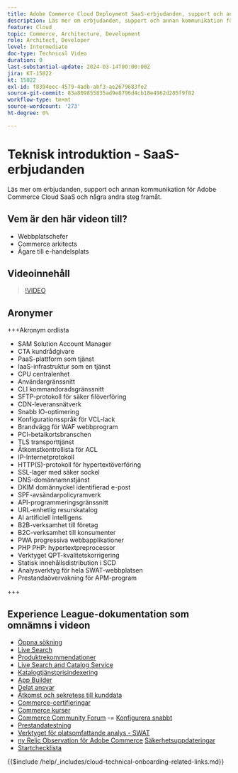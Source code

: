 ```yaml
---
title: Adobe Commerce Cloud Deployment SaaS-erbjudanden, support och annan kommunikation samt några kommande steg
description: Läs mer om erbjudanden, support och annan kommunikation för Adobe Commerce Cloud SaaS och några andra steg framåt.
feature: Cloud
topic: Commerce, Architecture, Development
role: Architect, Developer
level: Intermediate
doc-type: Technical Video
duration: 0
last-substantial-update: 2024-03-14T00:00:00Z
jira: KT-15022
kt: 15022
exl-id: f8394eec-4579-4adb-abf3-ae2679683fe2
source-git-commit: 83a809855835ad9e8796d4cb18e4962d205f9f82
workflow-type: tm+mt
source-wordcount: '273'
ht-degree: 0%

---
```


# Teknisk introduktion - SaaS-erbjudanden

Läs mer om erbjudanden, support och annan kommunikation för Adobe Commerce Cloud SaaS och några andra steg framåt.

## Vem är den här videon till?

- Webbplatschefer
- Commerce arkitects
- Ägare till e-handelsplats

## Videoinnehåll

>[!VIDEO](https://video.tv.adobe.com/v/3432835?learn=on&enablevpops&captions=swe)

## Aronymer

+++Akronym ordlista

- SAM Solution Account Manager
- CTA kundrådgivare
- PaaS-plattform som tjänst
- IaaS-infrastruktur som en tjänst
- CPU centralenhet
- Användargränssnitt
- CLI kommandoradsgränssnitt
- SFTP-protokoll för säker filöverföring
- CDN-leveransnätverk
- Snabb IO-optimering
- Konfigurationsspråk för VCL-lack
- Brandvägg för WAF webbprogram
- PCI-betalkortsbranschen
- TLS transporttjänst
- Åtkomstkontrollista för ACL
- IP-Internetprotokoll
- HTTP(S)-protokoll för hypertextöverföring
- SSL-lager med säker sockel
- DNS-domännamnstjänst
- DKIM domännyckel identifierad e-post
- SPF-avsändarpolicyramverk
- API-programmeringsgränssnitt
- URL-enhetlig resurskatalog
- AI artificiell intelligens
- B2B-verksamhet till företag
- B2C-verksamhet till konsumenter
- PWA progressiva webbapplikationer
- PHP PHP: hypertextpreprocessor
- Verktyget QPT-kvalitetskorrigering
- Statisk innehållsdistribution i SCD
- Analysverktyg för hela SWAT-webbplatsen
- Prestandaövervakning för APM-program

+++

## Experience League-dokumentation som omnämns i videon

- [Öppna sökning](https://experienceleague.adobe.com/docs/commerce-cloud-service/user-guide/configure/service/opensearch.html?lang=sv-SE)
- [Live Search](https://experienceleague.adobe.com/docs/commerce-merchant-services/live-search/overview.html?lang=sv-SE)
- [Produktrekommendationer](https://experienceleague.adobe.com/docs/commerce-merchant-services/product-recommendations/overview.html?lang=sv-SE)
- [Live Search and Catalog Service](https://experienceleague.adobe.com/docs/events/adobe-developers-live-recordings/2023/nov2023/nov-commerce/commerce-search-and-catalog-service.html?lang=sv-SE)
- [Katalogtjänstprisindexering](https://experienceleague.adobe.com/docs/commerce-merchant-services/price-indexer/price-indexing.html?lang=sv-SE)
- [App Builder](https://experienceleague.adobe.com/docs/commerce-learn/tutorials/adobe-developer-app-builder/app-builder-technical-overview.html?lang=sv-SE)
- [Delat ansvar](https://experienceleague.adobe.com/docs/commerce-operations/security-and-compliance/shared-responsibility.html?lang=sv-SE)
- [Åtkomst och sekretess till kunddata](https://experienceleague.adobe.com/docs/commerce-knowledge-base/kb/announcements/commerce-announcements/adobe-support-customer-data-access-and-privacy.html?lang=sv-SE)
- [Commerce-certifieringar](https://experienceleague.adobe.com/docs/certification/program/technical-certifications/ac/ac-overview.html?lang=sv-SE)
- [Commerce kurser](https://learning.adobe.com/catalog.html?products=Commerce)
- [Commerce Community Forum](https://community.magento.com/)
-= [Konfigurera snabbt](https://experienceleague.adobe.com/docs/commerce-cloud-service/user-guide/cdn/setup-fastly/fastly-configuration.html?lang=sv-SE)
- [Prestandatestning](https://experienceleague.adobe.com/sv/docs/commerce-operations/implementation-playbook/best-practices/maintenance/backend-performance)
- [Verktyget för platsomfattande analys - SWAT](https://experienceleague.adobe.com/docs/commerce-knowledge-base/kb/support-tools/site-wide-analysis-tool/swat-tool-overview.html?lang=sv-SE&)
- [ny Relic Observation för Adobe Commerce](https://experienceleague.adobe.com/docs/commerce-operations/tools/observation-for-adobe-commerce/intro.html?lang=sv-SE)
  [Säkerhetsuppdateringar](https://experienceleague.adobe.com/docs/commerce-operations/release/notes/security-patches/overview.html?lang=sv-SE)
- [Startchecklista](https://experienceleague.adobe.com/docs/commerce-cloud-service/user-guide/launch/checklist.html?lang=sv-SE)

{{$include /help/_includes/cloud-technical-onboarding-related-links.md}}

